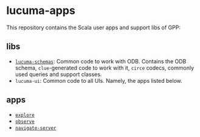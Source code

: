 # lucuma-apps

This repository contains the Scala user apps and support libs of GPP:

## libs

- [`lucuma-schemas`](schemas/README.md): Common code to work with ODB. Contains the ODB schema, `clue`-generated code to work with it, `circe` codecs, commonly used queries and support classes.
- `lucuma-ui`: Common code to all UIs. Namely, the apps listed below.

## apps

- [`explore`](explore/README.md)
- [`observe`](modules/README.md)
- [`navigate-server`](navigate/README.md)